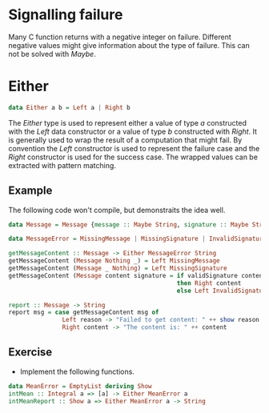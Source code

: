 # Signalling failure

Many C function returns with a negative integer on failure.  Different negative
values might give information about the type of failure.  This can not be solved
with *Maybe*.

# Either

``` haskell
data Either a b = Left a | Right b
```

The *Either* type is used to represent either a value of type *a* constructed
with the *Left* data constructor or a value of type *b* constructed with
*Right*.  It is generally used to wrap the result of a computation that might
fail.  By convention the *Left* constructor is used to represent the failure case and
the *Right* constructor is used for the success case.  The wrapped values can be
extracted with pattern matching.

## Example

The following code won't compile, but demonstraits the idea well.

``` haskell
data Message = Message {message :: Maybe String, signature :: Maybe String}

data MessageError = MissingMessage | MissingSignature | InvalidSignature deriving Show

getMessageContent :: Message -> Either MessageError String
getMessageContent (Message Nothing _) = Left MissingMessage
getMessageContent (Message _ Nothing) = Left MissingSignature
getMessageContent (Message content signature = if validSignature content signeture
                                               then Right content
                                               else Left InvalidSignature

report :: Message -> String
report msg = case getMessageContent msg of
               Left reason -> "Failed to get content: " ++ show reason
               Right content -> "The content is: " ++ content
```

## Exercise
 * Implement the following functions.

``` haskell
data MeanError = EmptyList deriving Show
intMean :: Integral a => [a] -> Either MeanError a
intMeanReport :: Show a => Either MeanError a -> String
```
